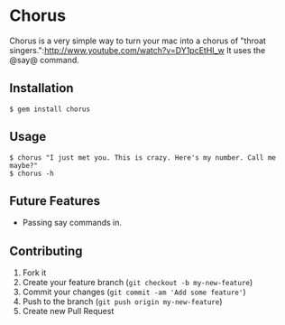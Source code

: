 # Chorus

Chorus is a very simple way to turn your mac into a chorus of "throat singers.":http://www.youtube.com/watch?v=DY1pcEtHI_w
It uses the @say@ command.

## Installation

    $ gem install chorus

## Usage

	$ chorus "I just met you. This is crazy. Here's my number. Call me maybe?"
	$ chorus -h


## Future Features

* Passing say commands in.

## Contributing

1. Fork it
2. Create your feature branch (`git checkout -b my-new-feature`)
3. Commit your changes (`git commit -am 'Add some feature'`)
4. Push to the branch (`git push origin my-new-feature`)
5. Create new Pull Request
